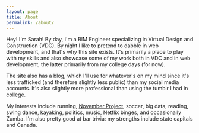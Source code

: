 ```yaml
---
layout: page
title: About
permalink: /about/
---
```


Hey! I'm Sarah! By day, I'm a BIM Engineer specializing in Virtual Design and Construction (VDC). By night I like to pretend to dabble in web development, and that's why this site exists. It's primarily a place to play with my skills and also showcase some of my work both in VDC and in web development, the latter primarily from my college days (for now).

The site also has a blog, which I'll use for whatever's on my mind since it's less trafficked (and therefore slightly less public) than my social media accounts. It's also slightly more professional than using the tumblr I had in college.

My interests include running, [November Project][1], soccer, big data, reading, swing dance, kayaking, politics, music, Netflix binges, and occasionally Zumba. I'm also pretty good at bar trivia: my strengths include state capitals and Canada.

[1]: http://november-project.com/
